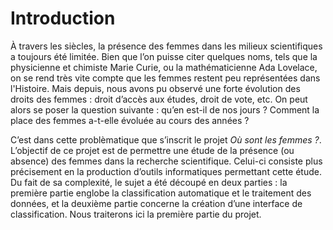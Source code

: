 # Introduction
À travers les siècles, la présence des femmes dans les milieux scientifiques a toujours été limitée. Bien que l’on puisse citer quelques noms, tels que la physicienne et chimiste Marie Curie, ou la mathématicienne Ada Lovelace, on se rend très vite compte que les femmes restent peu représentées dans l'Histoire. Mais depuis, nous avons pu observé une forte évolution des droits des femmes : droit d’accès aux études, droit de vote, etc. On peut alors se poser la question suivante : qu’en est-il de nos jours ? Comment la place des femmes a-t-elle évoluée au cours des années ?

C’est dans cette problèmatique que s’inscrit le projet *Où sont les femmes ?*. L’objectif de ce projet est de permettre une étude de la présence (ou absence) des femmes dans la recherche scientifique. Celui-ci consiste plus précisement en la production d’outils informatiques permettant cette étude. Du fait de sa complexité, le sujet a été découpé en deux parties : la première partie englobe la classification automatique et le traitement des données, et la deuxième partie concerne la création d’une interface de classification. Nous traiterons ici la première partie du projet.